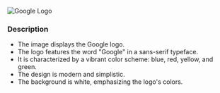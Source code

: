 ![Google Logo](https://upload.wikimedia.org/wikipedia/commons/thumb/2/24/Google_logo_2015.svg/1024px-Google_logo_2015.svg.png)

### Description

- The image displays the Google logo.
- The logo features the word "Google" in a sans-serif typeface.
- It is characterized by a vibrant color scheme: blue, red, yellow, and green.
- The design is modern and simplistic.
- The background is white, emphasizing the logo's colors.